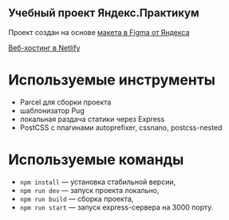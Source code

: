 ## Учебный проект Яндекс.Практикум

Проект создан на основе [макета в Figma от Яндекса](https://www.figma.com/file/24EUnEHGEDNLdOcxg7ULwV/Chat?node-id=0%3A1)

[Веб-хостинг в Netlify](https://clever-leavitt-22bd57.netlify.app)

# Используемые инструменты

- Parcel для сборки проекта
- шаблонизатор Pug
- локальная раздача статики через Express
- PostCSS с плагинами autoprefixer, cssnano, postcss-nested

# Используемые команды

- `npm install` — установка стабильной версии,
- `npm run dev` — запуск проекта локально,
- `npm run build` — сборка проекта,
- `npm run start` — запуск express-сервера на 3000 порту.